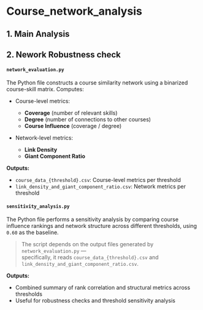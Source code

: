 # Course_network_analysis

## 1. Main Analysis
## 2. Nework Robustness check

#### `network_evaluation.py`
The Python file constructs a course similarity network using a binarized course-skill matrix. Computes:

- Course-level metrics:
  - **Coverage** (number of relevant skills)
  - **Degree** (number of connections to other courses)
  - **Course Influence** (coverage / degree)

- Network-level metrics:
  - **Link Density**
  - **Giant Component Ratio**

**Outputs:**
- `course_data_{threshold}.csv`: Course-level metrics per threshold  
- `link_density_and_giant_component_ratio.csv`: Network metrics per threshold

#### `sensitivity_analysis.py`
The Python file performs a sensitivity analysis by comparing course influence rankings and network structure across different thresholds, using `0.60` as the baseline.

> The script depends on the output files generated by `network_evaluation.py` —  
specifically, it reads `course_data_{threshold}.csv` and `link_density_and_giant_component_ratio.csv`.

**Outputs:**
- Combined summary of rank correlation and structural metrics across thresholds  
- Useful for robustness checks and threshold sensitivity analysis




